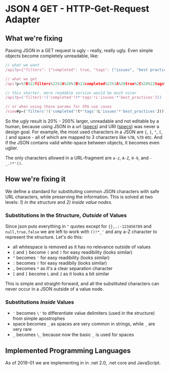 # JSON 4 GET - HTTP-Get-Request Adapter

## What we're fixing

Passing JSON in a GET request is ugly - really, really ugly. Even simple objects become completely unreadable, like:

```javascript
// what we want
/api?p={"filters": {"completed": true, "tags": ["issues", "best practices"]} }

// what we get
/api?p=%7B%22filters%22%3A%20%7B%22completed%22%3A%20true%2C%20%22tags%22%3A%20%5B%22issues%22%2C%20%22best%20practices%22%5D%7D%20%7D

// this shorter, more readable version would be much nicer
/api?p=('filters'!('completed'!t*'tags'!L'issues'*'best_practices'J))

// or when using these params for SPA use cases
/view#p=('filters'!('completed'!t*'tags'!L'issues'*'best_practices'J))
```

So the ugly result is 20% - 200% larger, unreadable and not editable by a human, because using JSON in a url ([specs](https://www.ietf.org/rfc/rfc1738.txt)) and URI ([specs](https://www.ietf.org/rfc/rfc3986.txt)) was never a design goal. For example, the most used characters in a JSON are `{`, `}`, `"`, `[`, `]` and space - all of which are mapped to 3 characters like `%7B`, `%7D` etc. And if the JSON contains valid white-space between objects, it becomes even uglier.

The only characters allowed in a URL-fragment are `a-z`, `A-Z`, `0-9`, and `-_.!*'()`.

## How we're fixing it

We define a standard for substituting common JSON characters with safe URL characters, while preserving the information. This is solved at two levels: _1) in the structure_ and _2) inside value nodes_.

### Substitutions in the Structure, _Outside_ of Values

Since json puts everything in `"` quotes except for `{},.:-123456789` and `null,true,false` we are left to work with `()!*_'` and any a-Z character to represent the structure. Let's do this:

* all whitespace is removed as it has no relevance outside of values
* `{` and `}` become `(` and `)` for easy readibility (looks similar)
* `"` becomes `'` for easy readibility (looks similar)
* `:` becomes `!` for easy readibily (looks similar)
* `,` becomes `*` as it's a clear separation character
* `[` and `]` become `L` and `J` as it looks a bit similar


This is simple and straight-forward, and all the substituted characters can never occur in a JSON outside of a value node. 

### Substitutions _Inside_ Values

* `'` becomes `\'` to differentiate value delimiters (used in the structure) from simple apostrophes
* space becomes `_` as spaces are very common in strings, while `_` are very rare
* `_` becomes `\_` because now the basic `_` is used for spaces

## Implemented Programming Languages

As of 2019-01 we are implementing in in .net 2.0, .net core and JavaScript.